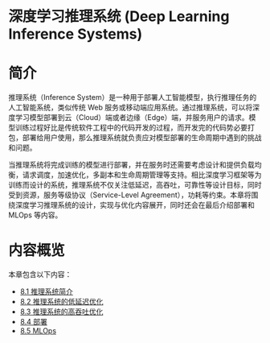 <!--Copyright © Microsoft Corporation. All rights reserved.
  适用于[License](https://github.com/microsoft/AI-System/blob/main/LICENSE)版权许可-->


# 深度学习推理系统 (Deep Learning Inference Systems)

# 简介 

推理系统（Inference System）是一种用于部署人工智能模型，执行推理任务的人工智能系统，类似传统 Web 服务或移动端应用系统。通过推理系统，可以将深度学习模型部署到云（Cloud）端或者边缘（Edge）端，并服务用户的请求。模型训练过程好比是传统软件工程中的代码开发的过程，而开发完的代码势必要打包，部署给用户使用，那么推理系统就负责应对模型部署的生命周期中遇到的挑战和问题。

当推理系统将完成训练的模型进行部署，并在服务时还需要考虑设计和提供负载均衡，请求调度，加速优化，多副本和生命周期管理等支持。相比深度学习框架等为训练而设计的系统，推理系统不仅关注低延迟，高吞吐，可靠性等设计目标，同时受到资源，服务等级协议（Service-Level Agreement），功耗等约束。本章将围绕深度学习推理系统的设计，实现与优化内容展开，同时还会在最后介绍部署和 MLOps 等内容。

# 内容概览

本章包含以下内容：

- [8.1 推理系统简介](8.1-推理系统简介)
- [8.2 推理系统的低延迟优化](8.2-推理系统的低延迟优化.md)
- [8.3 推理系统的高吞吐优化](8.3-推理系统的高吞吐优化.md)
- [8.4 部署](8.4-部署.md)
- [8.5 MLOps](8.5-MLOps.md)
